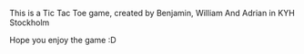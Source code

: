 This is a Tic Tac Toe game, created by Benjamin, William And Adrian in KYH Stockholm

Hope you enjoy the game :D
